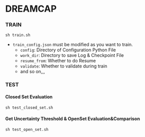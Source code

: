 # DREAMCAP

### TRAIN

```shell
sh train.sh
```
- `train_config.json` must be modified as you want to train.
    - `config`: Directory of Configuration Python File
    - `work_dir`: Directory to save Log & Checkpoint File
    - `resume_from`: Whether to do Resume
    - `validate`: Whether to validate during train
    - and so on,,,


### TEST

#### Closed Set Evaluation

```shell
sh test_closed_set.sh
```

#### Get Uncertainty Threshold & OpenSet Evaluation&Comparison

```shell
sh test_open_set.sh
```
